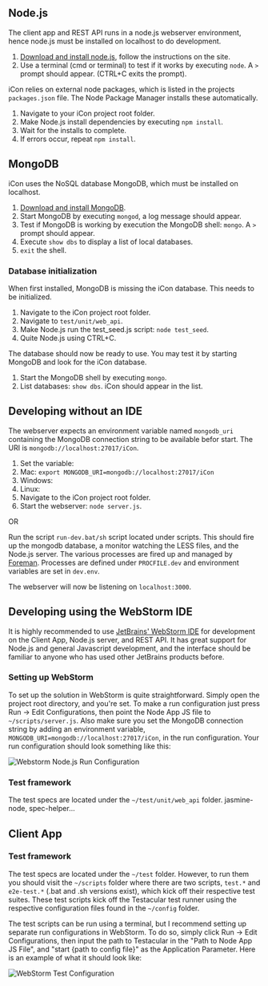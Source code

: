 ## Node.js

The client app and REST API runs in a node.js webserver environment, hence node.js must be installed on localhost to do development. 
 
1. [Download and install node.js](http://nodejs.org/), follow the instructions on the site. 
1. Use a terminal (cmd or terminal) to test if it works by executing `node`. A `>` prompt should appear. (CTRL+C exits the prompt).

iCon relies on external node packages, which is listed in the projects `packages.json` file. The Node Package Manager installs these automatically.

1. Navigate to your iCon project root folder. 
1. Make Node.js install dependencies by executing `npm install`.
1. Wait for the installs to complete. 
1. If errors occur, repeat `npm install`.

## MongoDB
iCon uses the NoSQL database MongoDB, which must be installed on localhost. 

1. [Download and install MongoDB](http://docs.mongodb.org/manual/installation/).
1. Start MongoDB by executing `mongod`, a log message should appear. 
1. Test if MongoDB is working by execution the MongoDB shell: `mongo`. A `>` prompt should appear.
1. Execute `show dbs` to display a list of local databases.
1. `exit` the shell.

### Database initialization

When first installed, MongoDB is missing the iCon database. This needs to be initialized.

1. Navigate to the iCon project root folder.
1. Navigate to `test/unit/web_api`.
1. Make Node.js run the test_seed.js script: `node test_seed`.
1. Quite Node.js using CTRL+C.

The database should now be ready to use. You may test it by starting MongoDB and look for the iCon database. 

1. Start the MongoDB shell by executing `mongo`.
1. List databases: `show dbs`. iCon should appear in the list. 

## Developing without an IDE

The webserver expects an environment variable named `mongodb_uri` containing the MongoDB connection string to be available befor start. The URI is `mongodb://localhost:27017/iCon`.

1. Set the variable:
 1. Mac: `export MONGODB_URI=mongodb://localhost:27017/iCon`
 1. Windows: 
 1. Linux: 
1. Navigate to the iCon project root folder.
1. Start the webserver: `node server.js`.

OR

Run the script `run-dev.bat/sh` script located under scripts. This should fire up the mongodb database, a monitor watching the LESS files, and the Node.js server. The various processes are fired up and managed by [Foreman](https://github.com/nodefly/node-foreman). Processes are defined under `PROCFILE.dev` and environment variables are set in `dev.env`.

The webserver will now be listening on `localhost:3000`.

## Developing using the WebStorm IDE
It is highly recommended to use [JetBrains' WebStorm IDE](http://www.jetbrains.com/webstorm/) for development on the Client App, Node.js server, and REST API. It has great support for Node.js and general Javascript development, and the interface should be familiar to anyone who has used other JetBrains products before.

### Setting up WebStorm
To set up the solution in WebStorm is quite straightforward. Simply open the project root directory, and you're set.
To make a run configuration just press Run -> Edit Configurations, then point the Node App JS file to `~/scripts/server.js`. Also make sure you set the MongoDB connection string by adding an environment variable, `MONGODB_URI=mongodb://localhost:27017/iCon`, in the run configuration. Your run configuration should look something like this:

![Webstorm Node.js Run Configuration](http://i.imgur.com/tCG0mqT.png)

### Test framework
The test specs are located under the `~/test/unit/web_api` folder. jasmine-node, spec-helper...

## Client App
### Test framework
The test specs are located under the `~/test` folder. However, to run them you should visit the `~/scripts` folder where there are two scripts, `test.*` and `e2e-test.*` (.bat and .sh versions exist), which kick off their respective test suites. These test scripts kick off the Testacular test runner using the respective configuration files found in the `~/config` folder.

The test scripts can be run using a terminal, but I recommend setting up separate run configurations in WebStorm. To do so, simply click Run -> Edit Configurations, then input the path to Testacular in the "Path to Node App JS File", and "start {path to config file}" as the Application Parameter. Here is an example of what it should look like:

![WebStorm Test Configuration](http://i.imgur.com/jAuTZ.png)